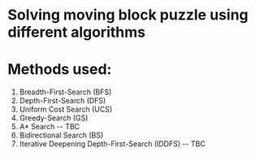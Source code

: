 # Solving moving block puzzle using different algorithms
# Methods used:
1. Breadth-First-Search (BFS)
2. Depth-First-Search (DFS)
3. Uniform Cost Search (UCS)
4. Greedy-Search (GS)
5. A* Search -- TBC
6. Bidirectional Search (BS)
7. Iterative Deepening Depth-First-Search (IDDFS) -- TBC
